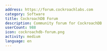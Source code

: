 ```yaml
---
address: https://forum.cockroachlabs.com
category: Software
title: CockroachDB Forum
description: Community forum for CockroachDB
userCount: 988
icon: cockroachdb-forum.png
activity: medium
language: en
---
```

